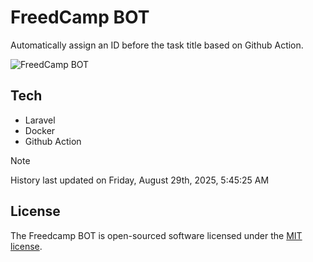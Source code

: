 # FreedCamp BOT

Automatically assign an ID before the task title based on Github Action.

![FreedCamp BOT](https://repository-images.githubusercontent.com/737932867/7d34798b-2680-471c-b089-a78a718d3d6a)

## Tech

- Laravel
- Docker
- Github Action

> [!NOTE]  
> History last updated on Friday, August 29th, 2025, 5:45:25 AM

## License

The Freedcamp BOT is open-sourced software licensed under the [MIT license](https://opensource.org/licenses/MIT).
